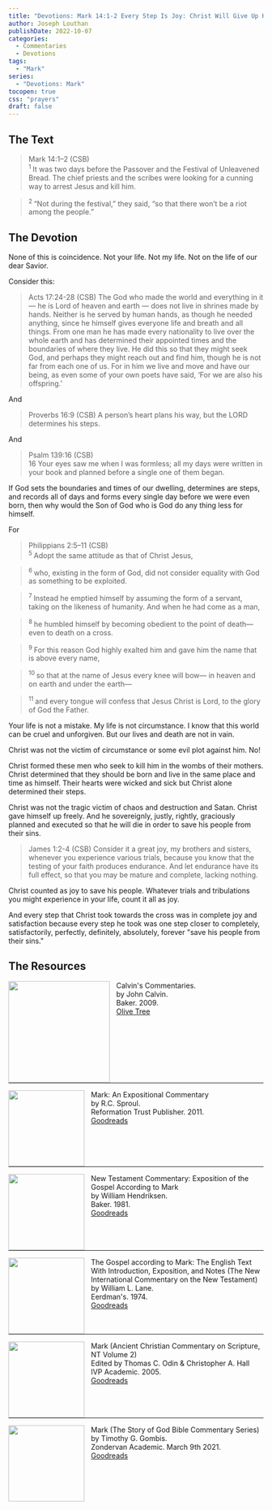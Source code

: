 ```yaml
---
title: "Devotions: Mark 14:1-2 Every Step Is Joy: Christ Will Give Up His Life For Us"
author: Joseph Louthan
publishDate: 2022-10-07
categories:
  - Commentaries
  - Devotions
tags:
  - "Mark"
series:
  - "Devotions: Mark"
tocopen: true
css: "prayers"
draft: false
---
```

## The Text

>Mark 14:1–2 (CSB)  
><sup> 1 </sup> It was two days before the Passover and the Festival of Unleavened Bread. The chief priests and the scribes were looking for a cunning way to arrest Jesus and kill him. 

><sup> 2 </sup> “Not during the festival,” they said, “so that there won’t be a riot among the people.”

## The Devotion

None of this is coincidence. Not your life. Not my life. Not on the life of our dear Savior.

Consider this:

>Acts 17:24-28 (CSB) The God who made the world and everything in it — he is Lord of heaven and earth — does not live in shrines made by hands. Neither is he served by human hands, as though he needed anything, since he himself gives everyone life and breath and all things. From one man he has made every nationality to live over the whole earth and has determined their appointed times and the boundaries of where they live. He did this so that they might seek God, and perhaps they might reach out and find him, though he is not far from each one of us. For in him we live and move and have our being, as even some of your own poets have said, ‘For we are also his offspring.’

And

>Proverbs 16:9 (CSB) A person’s heart plans his way, but the LORD determines his steps.

And

>Psalm 139:16 (CSB)  
> 16  Your eyes saw me when I was formless; all my days were written in your book and planned before a single one of them began.

If God sets the boundaries and times of our dwelling, determines are steps, and records all of days and forms every single day before we were even born, then why would the Son of God who is God do any thing less for himself.

For

>Philippians 2:5–11 (CSB)  
><sup> 5 </sup> Adopt the same attitude as that of Christ Jesus, 

><sup> 6 </sup> who, existing in the form of God, did not consider equality with God as something to be exploited. 

><sup> 7 </sup> Instead he emptied himself by assuming the form of a servant, taking on the likeness of humanity. And when he had come as a man, 

><sup> 8 </sup> he humbled himself by becoming obedient to the point of death— even to death on a cross. 

><sup> 9 </sup> For this reason God highly exalted him and gave him the name that is above every name, 

><sup> 10 </sup> so that at the name of Jesus every knee will bow— in heaven and on earth and under the earth— 

><sup> 11 </sup> and every tongue will confess that Jesus Christ is Lord, to the glory of God the Father.

Your life is not a mistake. My life is not circumstance. I know that this world can be cruel and unforgiven. But our lives and death are not in vain.

Christ was not the victim of circumstance or some evil plot against him. No!

Christ formed these men who seek to kill him in the wombs of their mothers. Christ determined that they should be born and live in the same place and time as himself. Their hearts were wicked and sick but Christ alone determined their steps.

Christ was not the tragic victim of chaos and destruction and Satan. Christ gave himself up freely. And he sovereignly, justly, rightly, graciously planned and executed so that he will die in order to save his people from their sins.

>James 1:2-4 (CSB) Consider it a great joy, my brothers and sisters, whenever you experience various trials, because you know that the testing of your faith produces endurance. And let endurance have its full effect, so that you may be mature and complete, lacking nothing.

Christ counted as joy to save his people. Whatever trials and tribulations you might experience in your life, count it all as joy.

And every step that Christ took towards the cross was in complete joy and satisfaction because every step he took was one step closer to completely, satisfactorily, perfectly, definitely, absolutely, forever "save his people from their sins."

## The Resources

<p style="clear:both;">

<img src="/images/resources/commentary-calvin-set.png" align="left" width="200" style="padding-right: 10px" />Calvin's Commentaries.  
by John Calvin.  
Baker. 2009.  
[Olive Tree](https://www.olivetree.com/store/product.php?productid=17517)

<p style="clear:both;">

---

<img src="/images/resources/commentary-mark-sproul.jpg" align="left" width="150" style="padding-right: 10px" />Mark: An Expositional Commentary  
by R.C. Sproul.  
Reformation Trust Publisher. 2011.  
[Goodreads](https://www.goodreads.com/book/show/13329901-mark?ac=1&from_search=true&qid=AjPCOwNAXj&rank=1)

<p style="clear:both;">

---

<img src="/images/resources/commentary-mark-hendriksen.jpg" align="left" width="150" style="padding-right: 10px" />New Testament Commentary: Exposition of the Gospel According to Mark  
by William Hendriksen.  
Baker. 1981.  
[Goodreads](https://www.goodreads.com/book/show/2365098.Mark)

<p style="clear:both;">

---

<img src="/images/resources/commentary-mark-lane.jpg" align="left" width="150" style="padding-right: 10px" />The Gospel according to Mark: The English Text With Introduction, Exposition, and Notes (The New International Commentary on the New Testament)  
by William L. Lane.  
Eerdman's. 1974.  
[Goodreads](https://www.goodreads.com/book/show/978619.The_Gospel_of_Mark?from_search=true&from_srp=true&qid=UOUMUiJ7z4&rank=2)

<p style="clear:both;">

---

<img src="/images/resources/commentary-mark-oden.jpg" align="left" width="150" style="padding-right: 10px" />Mark (Ancient Christian Commentary on Scripture, NT Volume 2)  
Edited by Thomas C. Odin & Christopher A. Hall  
IVP Academic. 2005.  
[Goodreads](https://www.goodreads.com/book/show/33015669-mark)

<p style="clear:both;">

---

<img src="/images/resources/commentary-mark-gombis.jpg" align="left" width="150" style="padding-right: 10px" />Mark (The Story of God Bible Commentary Series)  
by Timothy G. Gombis.   
Zondervan Academic. March 9th 2021.  
[Goodreads](https://www.goodreads.com/book/show/54287613-mark)

<p style="clear:both;">
